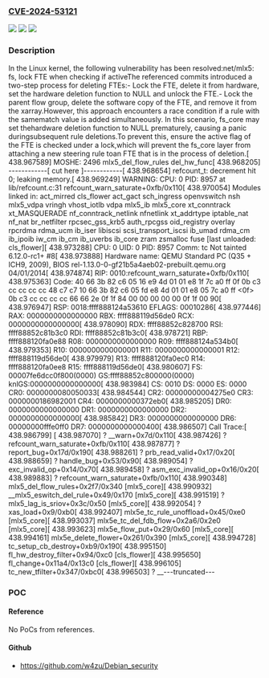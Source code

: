 ### [CVE-2024-53121](https://cve.mitre.org/cgi-bin/cvename.cgi?name=CVE-2024-53121)
![](https://img.shields.io/static/v1?label=Product&message=Linux&color=blue)
![](https://img.shields.io/static/v1?label=Version&message=718ce4d601db%3C%200d568258f99f%20&color=brighgreen)
![](https://img.shields.io/static/v1?label=Vulnerability&message=n%2Fa&color=brighgreen)

### Description

In the Linux kernel, the following vulnerability has been resolved:net/mlx5: fs, lock FTE when checking if activeThe referenced commits introduced a two-step process for deleting FTEs:- Lock the FTE, delete it from hardware, set the hardware deletion function  to NULL and unlock the FTE.- Lock the parent flow group, delete the software copy of the FTE, and  remove it from the xarray.However, this approach encounters a race condition if a rule with the samematch value is added simultaneously. In this scenario, fs_core may set thehardware deletion function to NULL prematurely, causing a panic duringsubsequent rule deletions.To prevent this, ensure the active flag of the FTE is checked under a lock,which will prevent the fs_core layer from attaching a new steering rule toan FTE that is in the process of deletion.[  438.967589] MOSHE: 2496 mlx5_del_flow_rules del_hw_func[  438.968205] ------------[ cut here ]------------[  438.968654] refcount_t: decrement hit 0; leaking memory.[  438.969249] WARNING: CPU: 0 PID: 8957 at lib/refcount.c:31 refcount_warn_saturate+0xfb/0x110[  438.970054] Modules linked in: act_mirred cls_flower act_gact sch_ingress openvswitch nsh mlx5_vdpa vringh vhost_iotlb vdpa mlx5_ib mlx5_core xt_conntrack xt_MASQUERADE nf_conntrack_netlink nfnetlink xt_addrtype iptable_nat nf_nat br_netfilter rpcsec_gss_krb5 auth_rpcgss oid_registry overlay rpcrdma rdma_ucm ib_iser libiscsi scsi_transport_iscsi ib_umad rdma_cm ib_ipoib iw_cm ib_cm ib_uverbs ib_core zram zsmalloc fuse [last unloaded: cls_flower][  438.973288] CPU: 0 UID: 0 PID: 8957 Comm: tc Not tainted 6.12.0-rc1+ #8[  438.973888] Hardware name: QEMU Standard PC (Q35 + ICH9, 2009), BIOS rel-1.13.0-0-gf21b5a4aeb02-prebuilt.qemu.org 04/01/2014[  438.974874] RIP: 0010:refcount_warn_saturate+0xfb/0x110[  438.975363] Code: 40 66 3b 82 c6 05 16 e9 4d 01 01 e8 1f 7c a0 ff 0f 0b c3 cc cc cc cc 48 c7 c7 10 66 3b 82 c6 05 fd e8 4d 01 01 e8 05 7c a0 ff <0f> 0b c3 cc cc cc cc 66 66 2e 0f 1f 84 00 00 00 00 00 0f 1f 00 90[  438.976947] RSP: 0018:ffff888124a53610 EFLAGS: 00010286[  438.977446] RAX: 0000000000000000 RBX: ffff888119d56de0 RCX: 0000000000000000[  438.978090] RDX: ffff88852c828700 RSI: ffff88852c81b3c0 RDI: ffff88852c81b3c0[  438.978721] RBP: ffff888120fa0e88 R08: 0000000000000000 R09: ffff888124a534b0[  438.979353] R10: 0000000000000001 R11: 0000000000000001 R12: ffff888119d56de0[  438.979979] R13: ffff888120fa0ec0 R14: ffff888120fa0ee8 R15: ffff888119d56de0[  438.980607] FS:  00007fe6dcc0f800(0000) GS:ffff88852c800000(0000) knlGS:0000000000000000[  438.983984] CS:  0010 DS: 0000 ES: 0000 CR0: 0000000080050033[  438.984544] CR2: 00000000004275e0 CR3: 0000000186982001 CR4: 0000000000372eb0[  438.985205] DR0: 0000000000000000 DR1: 0000000000000000 DR2: 0000000000000000[  438.985842] DR3: 0000000000000000 DR6: 00000000fffe0ff0 DR7: 0000000000000400[  438.986507] Call Trace:[  438.986799]  <TASK>[  438.987070]  ? __warn+0x7d/0x110[  438.987426]  ? refcount_warn_saturate+0xfb/0x110[  438.987877]  ? report_bug+0x17d/0x190[  438.988261]  ? prb_read_valid+0x17/0x20[  438.988659]  ? handle_bug+0x53/0x90[  438.989054]  ? exc_invalid_op+0x14/0x70[  438.989458]  ? asm_exc_invalid_op+0x16/0x20[  438.989883]  ? refcount_warn_saturate+0xfb/0x110[  438.990348]  mlx5_del_flow_rules+0x2f7/0x340 [mlx5_core][  438.990932]  __mlx5_eswitch_del_rule+0x49/0x170 [mlx5_core][  438.991519]  ? mlx5_lag_is_sriov+0x3c/0x50 [mlx5_core][  438.992054]  ? xas_load+0x9/0xb0[  438.992407]  mlx5e_tc_rule_unoffload+0x45/0xe0 [mlx5_core][  438.993037]  mlx5e_tc_del_fdb_flow+0x2a6/0x2e0 [mlx5_core][  438.993623]  mlx5e_flow_put+0x29/0x60 [mlx5_core][  438.994161]  mlx5e_delete_flower+0x261/0x390 [mlx5_core][  438.994728]  tc_setup_cb_destroy+0xb9/0x190[  438.995150]  fl_hw_destroy_filter+0x94/0xc0 [cls_flower][  438.995650]  fl_change+0x11a4/0x13c0 [cls_flower][  438.996105]  tc_new_tfilter+0x347/0xbc0[  438.996503]  ? __---truncated---

### POC

#### Reference
No PoCs from references.

#### Github
- https://github.com/w4zu/Debian_security

